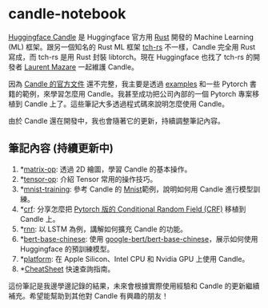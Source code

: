 # candle-notebook

[Huggingface Candle](https://github.com/huggingface/candle) 是 Huggingface 官方用 [Rust](https://www.rust-lang.org/zh-TW/) 開發的 Machine Learning (ML) 框架。跟另一個知名的 Rust ML 框架 [tch-rs](https://github.com/LaurentMazare/tch-rs) 不一樣，Candle 完全用 Rust 寫成，而 tch-rs 是用 Rust 封裝 libtorch。現在 Huggingface 也找了 tch-rs 的開發者 [Laurent Mazare](https://github.com/LaurentMazare) 一起維護 Candle。

因為 [Candle 的官方文件](https://huggingface.github.io/candle/index.html) 還不完整，我主要是透過 [examples](https://github.com/huggingface/candle/tree/main/candle-examples) 和一些 Pytorch 書籍的範例，來學習怎麼用 Candle。我甚至成功把公司內部的一個 Pytorch 專案移植到 Candle 上了。這些筆記大多透過程式碼來說明怎麼使用 Candle。

由於 Candle 還在開發中，我也會隨著它的更新，持續調整筆記內容。

## 筆記內容 (持續更新中)

1. *[matrix-op](examples/matrix-op/README.md): 透過 2D 繪圖，學習 Candle 的基本操作。
1. *[tensor-op](examples/tensor-op/README.md): 介紹 Tensor 常用的操作技巧。
1. *[mnist-training](examples/mnist-training/README.md): 參考 Candle 的 [Mnist](https://github.com/huggingface/candle/blob/main/candle-examples/examples/mnist-training/main.rs)範例，說明如何用 Candle 進行模型訓練。
1. *[crf](examples/crf/README.md): 分享怎麼把 [Pytorch 版的 Conditional Random Field (CRF)](https://github.com/kmkurn/pytorch-crf) 移植到 Candle 上。
1. *[rnn](examples/rnn/README.md): 以 LSTM 為例，講解如何擴充 Candle 的功能。
1. *[bert-base-chinese](examples/bert-base-chinese/README.md): 使用 [google-bert/bert-base-chinese](https://huggingface.co/google-bert/bert-base-chinese)，展示如何使用 Huggingface 的預訓練模型。
1. *[platform](examples/platform/README.md): 在 Apple Silicon、Intel CPU 和 Nvidia GPU 上使用 Candle。
1. *[CheatSheet](Cheatsheet.md) 快速查詢指南。

這份筆記是我邊學邊記錄的結果，未來會根據實際使用經驗和 Candle 的更新繼續補充。希望能幫助到其他對 Candle 有興趣的朋友！

